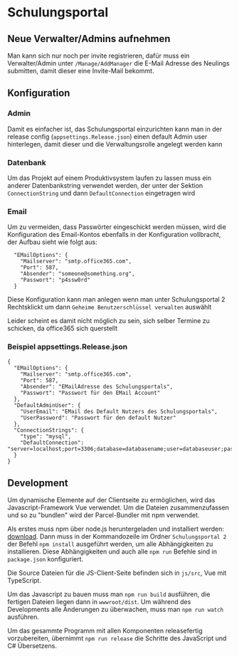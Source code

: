 # Schulungsportal

## Neue Verwalter/Admins aufnehmen
Man kann sich nur noch per invite registrieren, dafür muss ein Verwalter/Admin unter `/Manage/AddManager` die E-Mail Adresse des Neulings submitten, damit dieser eine Invite-Mail bekommt.

## Konfiguration

### Admin
Damit es einfacher ist, das Schulungsportal einzurichten kann man in der release config (`appsettings.Release.json`) einen default Admin user hinterlegen, damit dieser und die Verwaltungsrolle angelegt werden kann

### Datenbank
Um das Projekt auf einem Produktivsystem laufen zu lassen muss ein anderer Datenbankstring verwendet werden, der unter der Sektion `ConnectionString` und dann `DefaultConnection` eingetragen wird

### Email
Um zu vermeiden, dass Passwörter eingeschickt werden müssen, wird die Konfiguration des Email-Kontos ebenfalls in der Konfiguration vollbracht, der Aufbau sieht wie folgt aus:
```
  "EMailOptions": {
    "Mailserver": "smtp.office365.com",
    "Port": 587,
    "Absender": "someone@something.org",
    "Passwort": "p4ssw0rd"
  }
```
Diese Konfiguration kann man anlegen wenn man unter Schulungsportal 2 Rechtsklickt um dann `Geheime Benutzerschlüssel verwalten` auswählt

Leider scheint es damit nicht möglich zu sein, sich selber Termine zu schicken, da office365 sich querstellt

### Beispiel appsettings.Release.json
```
{
  "EMailOptions": {
    "Mailserver": "smtp.office365.com",
    "Port": 587,
    "Absender": "EMailAdresse des Schulungsportals",
    "Passwort": "Passwort für den EMail Account"
  },
  "DefaultAdminUser": {
    "UserEmail": "EMail des Default Nutzers des Schulungsportals",
    "UserPassword": "Passwort für den default Nutzer"
  },
  "ConnectionStrings": {
    "type": "mysql",
    "DefaultConnection": "server=localhost;port=3306;database=databasename;user=databaseuser;password=databasepassword"
  }
}
```



## Development

Um dynamische Elemente auf der Clientseite zu ermöglichen, wird das Javascript-Framework Vue verwendet. Um die Dateien zusammenzufassen und so zu "bundlen" wird der Parcel-Bundler mit npm verwendet.

Als erstes muss npm über node.js heruntergeladen und installiert werden: [download](https://nodejs.org/en/). Dann muss in der Kommandozeile im Ordner `Schulungsportal 2` der Befehl `npm install` ausgeführt werden, um alle Abhängigkeiten zu installieren. Diese Abhängigkeiten und auch alle `npm run` Befehle sind in `package.json` konfiguriert.

Die Source Dateien für die JS-Client-Seite befinden sich in `js/src`, Vue mit TypeScript.

Um das Javascript zu bauen muss man `npm run build` ausführen, die fertigen Dateien liegen dann in `wwwroot/dist`. Um während des Developments alle Änderungen zu überwachen, muss man `npm run watch` ausführen.

Um das gesammte Programm mit allen Komponenten releasefertig vorzubereiten, übernimmt `npm run release` die Schritte des JavaScript und C# Übersetzens.
